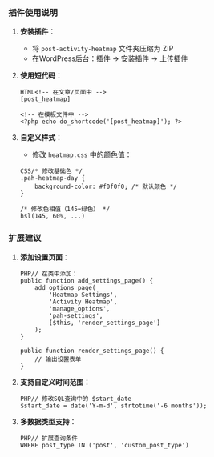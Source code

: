 ### 插件使用说明

1. **安装插件**：

   - 将 `post-activity-heatmap` 文件夹压缩为 ZIP
   - 在WordPress后台：插件 → 安装插件 → 上传插件

2. **使用短代码**：

   ```
   HTML<!-- 在文章/页面中 -->
   [post_heatmap]
   
   <!-- 在模板文件中 -->
   <?php echo do_shortcode('[post_heatmap]'); ?>
   ```

3. **自定义样式**：

   - 修改 `heatmap.css` 中的颜色值：

   ```
   CSS/* 修改基础色 */
   .pah-heatmap-day {
       background-color: #f0f0f0; /* 默认颜色 */
   }
   
   /* 修改色相值（145=绿色） */
   hsl(145, 60%, ...)
   ```

### 扩展建议

1. **添加设置页面**：

   ```
   PHP// 在类中添加：
   public function add_settings_page() {
       add_options_page(
           'Heatmap Settings',
           'Activity Heatmap',
           'manage_options',
           'pah-settings',
           [$this, 'render_settings_page']
       );
   }
   
   public function render_settings_page() {
       // 输出设置表单
   }
   ```

2. **支持自定义时间范围**：

   ```
   PHP// 修改SQL查询中的 $start_date
   $start_date = date('Y-m-d', strtotime('-6 months')); 
   ```

3. **多数据类型支持**：

   ```
   PHP// 扩展查询条件
   WHERE post_type IN ('post', 'custom_post_type')
   ```
